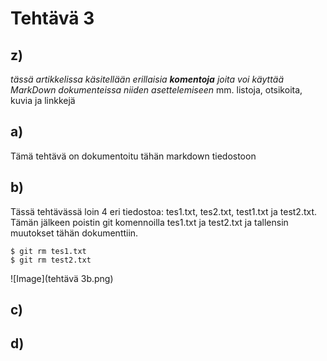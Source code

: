 # Tehtävä 3

## z)

_tässä artikkelissa käsitellään erillaisia **komentoja** joita voi käyttää MarkDown dokumenteissa niiden asettelemiseen_
mm. listoja, otsikoita, kuvia ja linkkejä

## a)

Tämä tehtävä on dokumentoitu tähän markdown tiedostoon

## b)

Tässä tehtävässä loin 4 eri tiedostoa: tes1.txt, tes2.txt, test1.txt ja test2.txt. Tämän jälkeen poistin git komennoilla tes1.txt ja test2.txt ja tallensin muutokset tähän dokumenttiin.

	$ git rm tes1.txt
	$ git rm test2.txt

![Image](tehtävä 3b.png)

## c)



## d)



